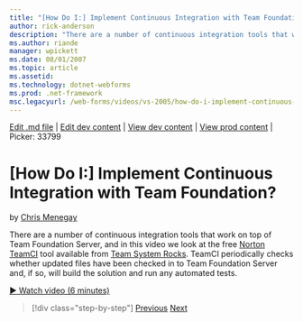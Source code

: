 ```yaml
---
title: "[How Do I:] Implement Continuous Integration with Team Foundation? | Microsoft Docs"
author: rick-anderson
description: "There are a number of continuous integration tools that work on top of Team Foundation Server, and in this video we look at the free Norton TeamCI tool avail..."
ms.author: riande
manager: wpickett
ms.date: 08/01/2007
ms.topic: article
ms.assetid: 
ms.technology: dotnet-webforms
ms.prod: .net-framework
msc.legacyurl: /web-forms/videos/vs-2005/how-do-i-implement-continuous-integration-with-team-foundation
---
```

[Edit .md file](C:\Projects\msc\dev\Msc.Www\Web.ASP\App_Data\github\web-forms\videos\vs-2005\how-do-i-implement-continuous-integration-with-team-foundation.md) | [Edit dev content](http://www.aspdev.net/umbraco#/content/content/edit/26842) | [View dev content](http://docs.aspdev.net/tutorials/web-forms/videos/vs-2005/how-do-i-implement-continuous-integration-with-team-foundation.html) | [View prod content](http://www.asp.net/web-forms/videos/vs-2005/how-do-i-implement-continuous-integration-with-team-foundation) | Picker: 33799

[How Do I:] Implement Continuous Integration with Team Foundation?
====================
by [Chris Menegay](https://twitter.com/CMenegay)

There are a number of continuous integration tools that work on top of Team Foundation Server, and in this video we look at the free [Norton TeamCI](http://teamsystemrocks.com/files/12/tools/entry1018.aspx) tool available from [Team System Rocks](http://teamsystemrocks.com/). TeamCI periodically checks whether updated files have been checked in to Team Foundation Server and, if so, will build the solution and run any automated tests.

[&#9654; Watch video (6 minutes)](https://channel9.msdn.com/Blogs/ASP-NET-Site-Videos/how-do-i-implement-continuous-integration-with-team-foundation)

>[!div class="step-by-step"] [Previous](how-do-i-discover-application-changes-prior-to-deployment.md) [Next](how-do-i-automate-testing-using-team-build.md)